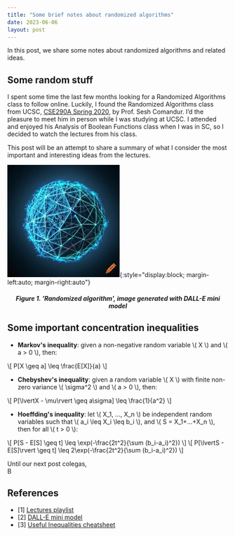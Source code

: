 ```yaml
---
title: "Some brief notes about randomized algorithms"
date: 2023-06-06
layout: post
---
```


In this post, we share some notes about randomized algorithms and related ideas.

<script type="text/javascript" charset="utf-8" src="https://cdn.mathjax.org/mathjax/latest/MathJax.js?config=TeX-AMS-MML_HTMLorMML"></script>

## Some random stuff

I spent some time the last few months looking for a Randomized Algorithms class to follow online. Luckily, I found the Randomized Algorithms class from UCSC, [CSE290A Spring 2020](https://www.youtube.com/watch?v=sXHr3CDAeWE&list=PLOQjlWvnI0faRpH2oJcyW4CuM5Clt8a2n), by Prof. Sesh Comandur. I’d the pleasure to meet him in person while I was studying at UCSC. I attended and enjoyed his Analysis of Boolean Functions class when I was in SC, so I decided to watch the lectures from his class. 

This post will be an attempt to share a summary of what I consider the most important and interesting ideas from the lectures.

![Randomized algorithm image](/assets/imgs/2023-06-06-post/figure_1_blog_2_craiyon_randomized_algorithm.png){:style="display:block; margin-left:auto; margin-right:auto"}
<h5 align="center"> Figure 1. 'Randomized algorithm', image generated with DALL-E mini model</h5>

## Some important concentration inequalities

- **Markov's inequality**: given a non-negative random variable \\( X \\) and \\( a > 0 \\), then:

\\[ P[X \geq a] \leq \frac{E[X]}{a} \\]

- **Chebyshev's inequality**: given a random variable \\( X \\) with finite non-zero variance \\( \sigma^2 \\) and \\( a > 0 \\), then:

\\[ P[\lvertX - \mu\rvert \geq a\sigma] \leq \frac{1}{a^2} \\]

- **Hoeffding's inequality**: let \\( X_1, ..., X_n \\) be independent random variables such that \\( a_i \leq X_i \leq b_i \\), and \\( S = X_1+...+X_n \\), then for all \\( t > 0 \\):

\\[ P[S - E[S] \geq t] \leq \exp(-\frac{2t^2}{\sum (b_i-a_i)^2}) \\]
\\[ P[\lvertS - E[S]\rvert \geq t] \leq 2\exp(-\frac{2t^2}{\sum (b_i-a_i)^2}) \\]

Until our next post colegas,  
B

## References

- [1] [Lectures playlist](https://www.youtube.com/watch?v=sXHr3CDAeWE&list=PLOQjlWvnI0faRpH2oJcyW4CuM5Clt8a2n)
- [2] [DALL-E mini model](https://www.craiyon.com)
- [3] [Useful Inequalities cheatsheet](https://sites.math.washington.edu/~morrow/335_17/ineq.pdf)
